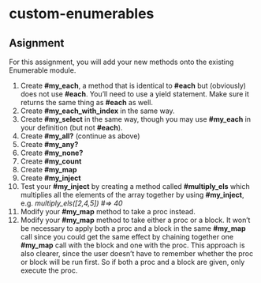 # custom-enumerables

## Asignment
For this assignment, you will add your new methods onto the existing Enumerable module. 


1. Create **#my_each**, a method that is identical to **#each** but (obviously) does not use **#each**. You’ll need to use a yield statement. Make sure it returns the same thing as **#each** as well.
2. Create **#my_each_with_index** in the same way.
3. Create **#my_select** in the same way, though you may use **#my_each** in your definition (but not **#each**).
4. Create **#my_all?** (continue as above)
5. Create **#my_any?**
6. Create **#my_none?**
7. Create **#my_count**
8. Create **#my_map**
9. Create **#my_inject**
10. Test your **#my_inject** by creating a method called **#multiply_els** which multiplies all the elements of the array together by using **#my_inject**, e.g. *multiply_els([2,4,5]) #=> 40*
11. Modify your **#my_map** method to take a proc instead.
12. Modify your **#my_map** method to take either a proc or a block. It won’t be necessary to apply both a proc and a block in the same **#my_map** call since you could get the same effect by chaining together one **#my_map** call with the block and one with the proc. This approach is also clearer, since the user doesn’t have to remember whether the proc or block will be run first. So if both a proc and a block are given, only execute the proc.